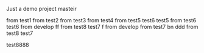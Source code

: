 Just a demo project
masteir

from test1
from test2
from test3
from test4
from test5 test6 test5
from test6 test6
from develop ff
from test8 test7 f
from develop
from test7 bn
ddd from test8 test7

test8888
